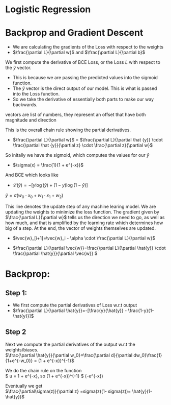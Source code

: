 # Logistic Regression

# Backprop and Gradient Descent
- We are calculating the gradients of the Loss with respect to the weights
- $\frac{\partial L}{\partial w}$ and $\frac{\partial L}{\partial b}$

We first compute the derivative of BCE Loss, or the Loss $L$ with respect to the $\hat {y}$ vector.  
- This is because we are passing the predicted values into the sigmoid function. 
- The $\hat {y}$ vector is the direct output of our model.  This is what is passed into the Loss function.  
- So we take the derivative of essentially both parts to make our way backwards.

vectors are list of numbers, they represent an offset that have both magnitude and direction

This is the overall chain rule showing the partial derivatives.
- $\frac{\partial L}{\partial w}$ = $\frac{\partial L}{\partial \hat {y}} \cdot \frac{\partial \hat {y}}{\partial z} \cdot \frac{\partial z}{\partial w}$ 

So initally we have the sigmoid, which computes the values for our $\hat {y}$
- $\sigma(x) = \frac{1}{1 + e^{-x}}$

And BCE which looks like 
- $\mathcal{L}(\hat{y}) = -\left[ y \log(\hat{y}) + (1 - y) \log(1 - \hat{y}) \right]$


$\hat{y} = \sigma(w_0 \cdot x_0 + w_1 \cdot x_1 + w_2)$

<!-- $\frac{\partial L}{\partial w_0}=\frac{\partial L}{\partial \hat{y}} \cdot \frac{\partial \hat{y}}{\partial w_0}$  -->
This line denotes the update step of any machine learing model.  We are updating the weights to minimize the loss function.  The gradient given by $\frac{\partial L}{\partial w}$ tells us the direction we need to go, as well as how much, and that is amplified by the learning rate which determines how big of a step.  At the end, the vector of weights themselves are updated.
- $\vec{w}_[i+1]=\vec{w}_i - \alpha \cdot \frac{\partial L}{\partial w}$


- $\frac{\partial L}{\partial \vec{w}}=\frac{\partial L}{\partial \hat{y}} \cdot \frac{\partial \hat{y}}{\partial \vec{w}} $


# Backprop:
## Step 1:
- We first compute the partial derivatives of Loss w.r.t output
- $\frac{\partial L}{\partial \hat{y}}=-[\frac{y}{\hat{y}} - \frac{1-y}{1-\hat{y}}]$

## Step 2
Next we compute the partial derivatives of the output w.r.t the weights/biases.  
    $\frac{\partial \hat{y}}{\partial w_0}=\frac{\partial d}{\partial dw_0}\frac{1}{1+e^{-w_0}} = (1 + e^{-x})^{-1}$ 

We do the chain rule on the function  
    $ u = 1 + e^{-x}, so (1 + e^{-x})^{-1} $ (-e^{-x})

Eventually we get  
$\frac{\partial\sigma(z)}{\partial z} =sigma(z)(1- sigma(z))= \hat{y}(1- \hat{y})$